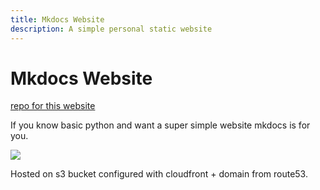 ```yaml
---
title: Mkdocs Website 
description: A simple personal static website
---
```

# Mkdocs Website

[repo for this website](https://github.com/zyrahb/website)

If you know basic python and want a super simple website mkdocs is for you. 

![](https://i.giphy.com/media/v1.Y2lkPTc5MGI3NjExdTltcjJsMXltNWdyZTFibXZnNGV6ZDd0OHVlNzY5Mjdkd3p4cm45YyZlcD12MV9pbnRlcm5hbF9naWZfYnlfaWQmY3Q9Zw/fkG8iikX3nZRu/giphy.gif)

Hosted on s3 bucket configured with cloudfront + domain from route53.

